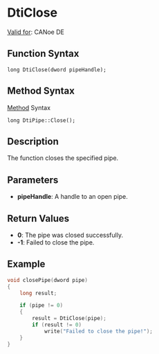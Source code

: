 # DtiClose

[Valid for](../../../Shared/FeatureAvailability.md): CANoe DE

## Function Syntax

```
long DtiClose(dword pipeHandle);
```

## Method Syntax

[Method](../../../Shared/CAPL/General/ClassesAndObjects.md) Syntax

```
long DtiPipe::Close();
```

## Description

The function closes the specified pipe.

## Parameters

- **pipeHandle**: A handle to an open pipe.

## Return Values

- **0**: The pipe was closed successfully.
- **-1**: Failed to close the pipe.

## Example

```c
void closePipe(dword pipe)
{
    long result;

    if (pipe != 0)
    {
        result = DtiClose(pipe);
        if (result != 0)
            write("Failed to close the pipe!");
    }
}
```
